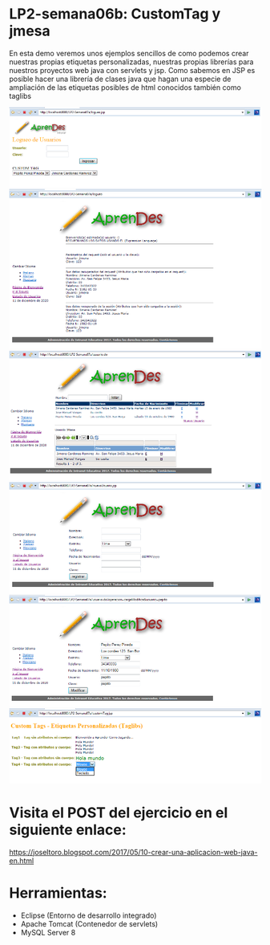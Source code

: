 # LP2-semana06b: CustomTag y jmesa

En esta demo veremos unos ejemplos sencillos de como podemos crear nuestras propias etiquetas personalizadas, nuestras propias librerías para nuestros proyectos web java con servlets y jsp. Como sabemos en JSP es posible hacer una librería de clases java que hagan una especie de ampliación de las etiquetas posibles de html conocidos también como taglibs 

![](https://raw.githubusercontent.com/ctec105/LP2-semana07a/master/image01.png)
![](https://raw.githubusercontent.com/ctec105/LP2-semana07a/master/image02.png)
![](https://raw.githubusercontent.com/ctec105/LP2-semana07a/master/image03.png)
![](https://raw.githubusercontent.com/ctec105/LP2-semana07a/master/image04.png)
![](https://raw.githubusercontent.com/ctec105/LP2-semana07a/master/image05.png)
![](https://raw.githubusercontent.com/ctec105/LP2-semana07a/master/image06.png)

# Visita el POST del ejercicio en el siguiente enlace:
https://joseltoro.blogspot.com/2017/05/10-crear-una-aplicacion-web-java-en.html

# Herramientas:
- Eclipse (Entorno de desarrollo integrado)
- Apache Tomcat (Contenedor de servlets)
- MySQL Server 8